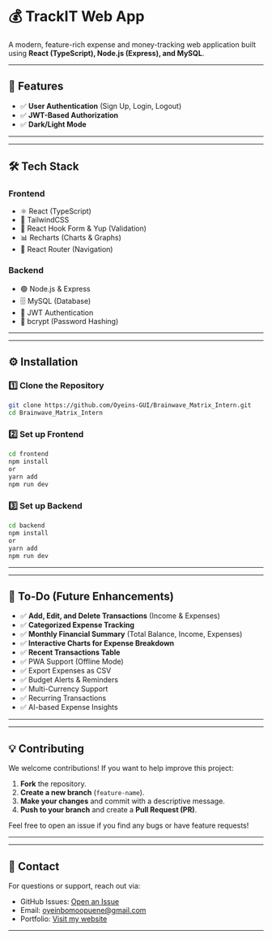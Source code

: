 # 💰 TrackIT Web App

A modern, feature-rich expense and money-tracking web application built using **React (TypeScript), Node.js (Express), and MySQL**.

---

## 🚀 Features

-  ✅ **User Authentication** (Sign Up, Login, Logout)
-  ✅ **JWT-Based Authorization**
-  ✅ **Dark/Light Mode**

---

---

## 🛠️ Tech Stack

### **Frontend**

-  ⚛️ React (TypeScript)
-  🎨 TailwindCSS
-  🔄 React Hook Form & Yup (Validation)
-  📊 Recharts (Charts & Graphs)
-  🚏 React Router (Navigation)

### **Backend**

-  🟢 Node.js & Express
-  🗄️ MySQL (Database)
-  🔑 JWT Authentication
-  🔐 bcrypt (Password Hashing)

---

---

## ⚙️ Installation

### **1️⃣ Clone the Repository**

```bash
git clone https://github.com/Oyeins-GUI/Brainwave_Matrix_Intern.git
cd Brainwave_Matrix_Intern

```

### **2️⃣ Set up Frontend**

```bash
cd frontend
npm install
or
yarn add
npm run dev
```

### **3️⃣ Set up Backend**

```bash
cd backend
npm install
or
yarn add
npm run dev
```

---

---

## 📌 To-Do (Future Enhancements)

-  ✅ **Add, Edit, and Delete Transactions** (Income & Expenses)
-  ✅ **Categorized Expense Tracking**
-  ✅ **Monthly Financial Summary** (Total Balance, Income, Expenses)
-  ✅ **Interactive Charts for Expense Breakdown**
-  ✅ **Recent Transactions Table**
-  ✅ PWA Support (Offline Mode)
-  ✅ Export Expenses as CSV
-  ✅ Budget Alerts & Reminders
-  ✅ Multi-Currency Support
-  ✅ Recurring Transactions
-  ✅ AI-based Expense Insights

---

---

## 💡 Contributing

We welcome contributions! If you want to help improve this project:

1. **Fork** the repository.
2. **Create a new branch** (`feature-name`).
3. **Make your changes** and commit with a descriptive message.
4. **Push to your branch** and create a **Pull Request (PR)**.

Feel free to open an issue if you find any bugs or have feature requests!

---

---

## 📩 Contact

For questions or support, reach out via:

-  GitHub Issues: [Open an Issue](https://github.com/Oyeins-GUI/Brainwave_Matrix_Intern/issues)
-  Email: oyeinbomoopuene@gmail.com
-  Portfolio: [Visit my website](https://oyeinbomo.vercel.app)

---
